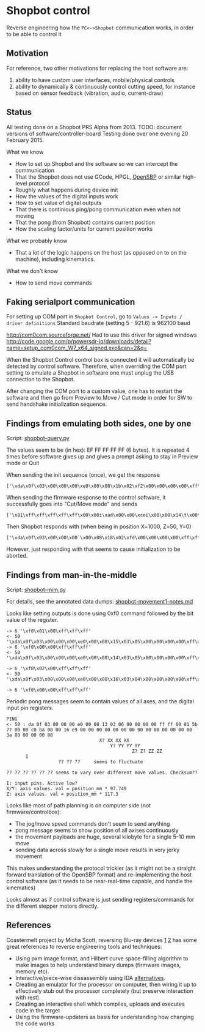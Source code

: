 Shopbot control
================

Reverse engineering how the `PC<->Shopbot` communication works,
in order to be able to control it 

Motivation
-----------

For reference, two other motivations for replacing the host software are:

1. ability to have custom user interfaces, mobile/physical controls
2. ability to dynamically & continuously control cutting speed,
for instance based on sensor feedback (vibration, audio, current-draw)

Status
-------
All testing done on a Shopbot PRS Alpha from 2013. TODO: document versions of software/controller-board
Testing done over one evening 20 February 2015.

What we know

* How to set up Shopbot and the software so we can intercept the communication
* That the Shopbot does not use GCode, HPGL, [OpenSBP](http://www.opensbp.org/) or similar high-level protocol
* Roughly what happens during device init
* How the values of the digital inputs work
* How to set value of digital outputs
* That there is continious ping/pong communication even when not moving
* That the pong (from Shopbot) contains current position
* How the scaling factor/units for current position works

What we probably know

* That a lot of the logic happens on the host (as opposed on to on the machine), including kinematics.

What we don't know

* How to send move commands


Faking serialport communication
--------------------------------------

For setting up COM port in `Shopbot Control`, go to
`Values -> Inputs / driver definitions`
Standard baudrate (setting 5 - 921.6) is 962100 baud

http://com0com.sourceforge.net/
Had to use this driver for signed windows
http://code.google.com/p/powersdr-iq/downloads/detail?name=setup_com0com_W7_x64_signed.exe&can=2&q=

When the Shopbot Control control box is connected it will automatically be detected by control software.
Therefore, when overriding the COM port setting to emulate a Shopbot in software
one must unplug the USB connection to the Shopbot.

After changing the COM port to a custom value,
one has to restart the software and then go from
Preview to Move / Cut mode in order for SW to send handshake initialization sequence.


Findings from emulating both sides, one by one
--------------------------
Script: [shopbot-query.py](./tools/shopbot-query.py)

The values seem to be (in hex): EF FF FF FF FF (6 bytes).
It is repeated 4 times before software gives up and gives
a prompt asking to stay in Preview mode or Quit

When sending the init sequence (once), we get the response

    ['\xda\x0f\x03\x00\x00\x00\xe0\x00\x08\x1b\x02\xf2\x00\x00\x00\x00\xff\xff\x00\x00i\xad\x00\x00\xcei\x00\x00\x14\t\x00\x00\x00\x00\x00\x00\x00\x00\x00\x00\x00\x00\x00\x00\x00\x00\x00\x00\x00\x00']

When sending the firmware response to the control software, it successfully goes into "Cut/Move mode" and sends

    ['\x81\xff\xff\xff\xff\xff\x00\x00i\xad\x00\x00\xcei\x00\x00\x14\t\x00\x00\x00\x00\x00\x00\x00\x00\x00\x00\x00\x00\x00\x00\x00\x00\x00\x00\x00\x00']

Then Shopbot responds with (when being in position X=1000, Z=50, Y=0)

    ['\xda\x0f\x03\x00\x00\x00`\x00\x08\x18\x02\xfd\x00\x00\x00\x00\xff\xff\x00\x00i\xad\x00\x00\xcei\x00\x00\x14\t\x00\x00\x00\x00\x00\x00\x00\x00\x00\x00\x00\x00\x00\x00\x00\x00\x00\x00\x00\x00']

However, just responding with that seems to cause initialization to be aborted.


Findings from man-in-the-middle
--------------
Script: [shopbot-mim.py](./tools/shopbot-mim.py)

For details, see the annotated data dumps:
[shopbot-movement1-notes.md](./shopbot-movement1-notes.md)

Looks like setting outputs is done using 0xf0 command followed by the bit value of the register.

    -> 6 '\xf0\x01\x00\xff\xff\xff'
    <- 50 '\xda\x0f\x03\x00\x00\x00\xe0\x00\x08\x15\x03\x05\x00\x00\x00\x00\xff\xff\x00\x01S\xd4\x00\x00\xc0\xba\x00\x00\x16\xe9\x00\x00\x00\x00\x00\x00\x00\x00\x00\x00\x00\x00\x00\x002\xdd\x00\x00\x00\x01'
    -> 6 '\xf0\x00\x00\xff\xff\xff'
    <- 50 '\xda\x0f\x03\x00\x00\x00\xe0\x00\x08\x14\x03\x05\x00\x00\x00\x00\xff\xff\x00\x01S\xd4\x00\x00\xc0\xba\x00\x00\x16\xe9\x00\x00\x00\x00\x00\x00\x00\x00\x00\x00\x00\x00\x00\x002\xdd\x00\x00\x00\x00'

    -> 6 '\xf0\x02\x00\xff\xff\xff'
    <- 50 '\xda\x0f\x03\x00\x00\x00\xe0\x00\x08\x16\x03\x04\x00\x00\x00\x00\xff\xff\x00\x01S\xd4\x00\x00\xc0\xba\x00\x00\x16\xe9\x00\x00\x00\x00\x00\x00\x00\x00\x00\x00\x00\x00\x00\x002\xdd\x00\x00\x00\x02'

    -> 6 '\xf0\x00\x00\xff\xff\xff'

Periodic pong messages seem to contain values of all axes, and the digital input pin registers.

    PING
    <- 50 : da 0f 03 00 00 00 e0 00 08 13 03 06 00 00 00 00 ff ff 00 01 5b 77 00 00 c0 ba 00 00 16 e9 00 00 00 00 00 00 00 00 00 00 00 00 00 00 3a 80 00 00 00 08
							          X? XX XX XX
									      Y? YY YY YY
				       						      Z? Z? ZZ ZZ
	       I
				       ?? ?? ??     seems to fluctuate
																	        ?? ?? ?? ?? ?? ?? seems to vary over different move values. Checksum??

    I: input pins. Active low?
    X/Y: axis values. val = position_mm * 97.749
    Z: axis values. val = position_mm * 117.3


Looks like most of path planning is on computer side (not firmware/controlbox):

- The jog/move speed commands don't seem to send anything
- pong message seems to show position of all axises continuously
- the movement payloads are huge, several kilobyte for a single 5-10 mm move
- sending data across slowly for a single move results in very jerky movement

This makes understanding the protocol trickier (as it might not be a straight forward translation of the OpenSBP format)
and re-implementing the host control software (as it needs to be near-real-time capable, and handle the kinematics)

Looks almost as if control software is just sending registers/commands for the different stepper motors directly.


## References

Coastermelt project by Micha Scott, reversing Blu-ray devices
[1](https://www.youtube.com/watch?v=UTUYl-2g-r4)
[2](https://www.youtube.com/watch?v=U7MTnbXXyVY) has some great references to reverse engineering tools and techniques:

* Using pxm image format, and Hilbert curve space-filling algorithm to make images to help understand binary dumps (firmware images, memory etc).
* Interactive/piece-wise dissassembly using IDA [alternatives](http://reverseengineering.stackexchange.com/questions/1817/is-there-any-disassembler-to-rival-ida-pro).
* Creating an emulator for the processor on computer, then wiring it up to effectively stub out the processor completely (but preserve interaction with rest).
* Creating an interactive shell which compiles, uploads and executes code in the target
* Using the firmware-updaters as basis for understanding how changing the code works

